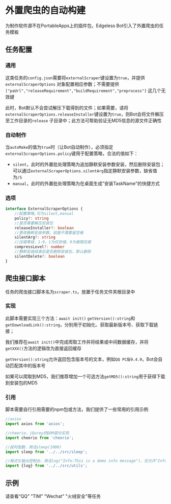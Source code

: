 # 外置爬虫的自动构建

为制作软件源不在PortableApps上的插件包，Edgeless Bot引入了外置爬虫的任务模板

## 任务配置

### 通用

这类任务的`config.json`需要将`externalScraper`键设置为`true`，并提供`externalScraperOptions`
对象配置相应参数；不需要提供`["paUrl","releaseRequirement","buildRequirement","preprocess"]`
这几个无效键

此时，Bot默认不会尝试解压下载得到的文件；如果需要，请将`externalScraperOptions.releaseInstaller`键设置为`true`，则Bot会将文件解压至工作目录的`release`
子目录中；此方法可帮助验证无MD5信息的源文件正确性

### 自动制作

当`autoMake`的值为`true`时（让Bot自动制作），必须指定`externalScraperOptions.policy`键用于配置策略，合法的值如下：

* `silent`，此时的外置批处理策略为追加静默安装参数安装，然后删除安装包；可以通过`externalScraperOptions.silentArg`指定静默安装参数，缺省值为`/S`
* `manual`，此时的外置批处理策略为在桌面生成"安装TaskName"的快捷方式

### 选项

```typescript
interface ExternalScraperOptions {
    //配置策略,可为silent,manual
    policy?: string
    //是否需要解压安装包
    releaseInstaller?: boolean
    //更改静默安装参数，前面不需要留空格
    silentArg?: string
    //压缩等级，1-9，1为仅存储，9为极限压缩
    compressLevel?: number
    //静默安装结束后是否删除安装包，默认删除
    silentDelete?: boolean
}
```

## 爬虫接口脚本

任务的爬虫接口脚本名为`scraper.ts`，放置于任务文件夹根目录中

### 实现

此脚本需要实现三个方法：`await init()` `getVersion():string`和`getDownloadLink():string`，分别用于初始化、获取最新版本号、获取下载链接；

我们推荐在`await init()`中完成爬取工作并将结果或中间数据缓存，并将`getXXX()`方法的逻辑改为直接返回缓存

`getVersion():string`允许返回包含版本号的文本，例如`QQ PC版9.4.9`，Bot会自动匹配其中的版本号

如果可以爬取到MD5，我们推荐增加一个可选方法`getMD5():string`用于获得下载到安装包的MD5

### 引用

脚本需要自行引用需要的npm包或方法，我们提供了一些常用的引用示例

```typescript
//axios
import axios from 'axios';

//cheerio，jQurey的DOM部分实现
import cheerio from 'cheerio';

//延时函数，用法sleep(1000)
import sleep from '../../src/sleep';

//格式化输出控制台，用法log("Info:This is a demo info message")，仅允许"Info"、"Warning"、"Error"三种开头
import {log} from '../../src/utils';
```

## 示例

请查看“QQ” "TIM" "Wechat" "火绒安全"等任务

